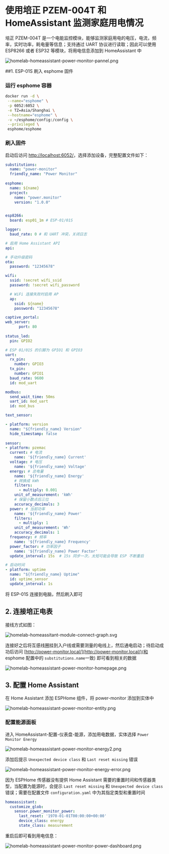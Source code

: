 # 使用培正 PZEM-004T 和 HomeAssistant 监测家庭用电情况

培正 PZEM-004T 是一个电能监控模块，能够监测家庭用电的电压，电流，频率，实时功率，耗电量等信息；支持通过 UART 协议进行读取；因此可以使用 ESP8266 或者 ESP32 等模块，将用电信息添加到 HomeAssistant 中

![homelab-homeassistant-power-monitor-pannel.png](img/homelab-homeassistant-power-monitor-pannel.png)


##1.  ESP-01S 刷入 esphome 固件

### 运行 esphome 容器

```bash
docker run -d \
 --name="esphome" \
 -p 6052:6052 \
 -e TZ=Asia/Shanghai \
 --hostname="esphome" \
 -v ~/esphome/config:/config \
 --privileged \
 esphome/esphome
```

### 刷入固件

启动后访问 [http://localhost:6052/](http://localhost:6052/)，选择添加设备，完整配置文件如下：

```yaml
substitutions:
  name: "power-monitor"
  friendly_name: "Power Monitor"
  
esphome:
  name: ${name}
  project:
    name: "power.monitor"
    version: "1.0.0"


esp8266:
  board: esp01_1m # ESP-01/01S

logger:
  baud_rate: 0 # 和 UART 冲突，关闭日志

# 启用 Home Assistant API
api:

# 手动升级密码
ota:
  password: "12345678"

wifi:
  ssid: !secret wifi_ssid
  password: !secret wifi_password

  # WiFi 连接失败时启用 AP 
  ap:
    ssid: ${name}
    password: "12345678"

captive_portal:
web_server:
      port: 80
  
status_led:
  pin: GPIO2

# ESP 01/01S 的引脚为 GPIO1 和 GPIO3
uart:
  rx_pin:
    number: GPIO3 
  tx_pin: 
    number: GPIO1 
  baud_rate: 9600
  id: mod_uart

modbus:
  send_wait_time: 50ms
  uart_id: mod_uart
  id: mod_bus

text_sensor:

- platform: version
  name: "${friendly_name} Version"
  hide_timestamp: false  
  
sensor:
- platform: pzemac
  current: # 电流
    name: '${friendly_name} Current'
  voltage: # 电压
    name: '${friendly_name} Voltage'
  energy: # 总电量
    name: '${friendly_name} Energy'
    # 转换成 kWh
    filters:
      - multiply: 0.001
    unit_of_measurement: 'kWh'
    # 保留小数点后三位
    accuracy_decimals: 3
  power: # 当前功率
    name: '${friendly_name} Power'
    filters:
      - multiply: 1
    unit_of_measurement: 'Wh'
    accuracy_decimals: 1
  frequency: # 频率
    name: '${friendly_name} Frequency'
  power_factor: # 功率因子
    name: '${friendly_name} Power Factor'
  update_interval: 15s  # 15s 同步一次，太短可能会导致 ESP 不断重启

# 启动时间
- platform: uptime
  name: "${friendly_name} Uptime"
  id: uptime_sensor
  update_interval: 1s
```

将 ESP-01S 连接到电脑，然后刷入即可

## 2. 连接培正电表 

接线方式如图：

![homelab-homeassitant-module-connect-graph.svg](img/homelab-homeassitant-module-connect-graph.svg)

连接好之后将互感线圈挂到入户线或需要测量的电线上，然后通电启动；待启动成功后访问 [http://power-monitor.local/](http://power-monitor.local/)(和 esphome 配置中的 `substitutions.name`一致) 即可看到相关的数据

![homelab-homeassistant-power-monitor-homepage.png](img/homelab-homeassistant-power-monitor-homepage.png)


## 3. 配置 Home Assistant 

在 Home Assistant 添加 ESPHome 组件，将 power-monitor 添加到实体中

![homelab-homeassistant-power-monitor-entity.png](img/homelab-homeassistant-power-monitor-entity.png)
### 配置能源面板 

进入 HomeAssistant-配置-仪表盘-能源，添加用电数据，实体选择 `Power Monitor Energy`

![homelab-homeassistant-power-monitor-energy2.png](img/homelab-homeassistant-power-monitor-energy2.png)

添加后提示 `Unexpected device class` 和 `Last reset missing` 错误

![homelab-homeassistant-power-monitor-energy-error.png](img/homelab-homeassistant-power-monitor-energy-error.png)

因为 ESPHome 传感器没有提供 Home Assistant 需要的重置时间和传感器类型，当配置为能源时，会提示 `Last reset missing` 和 `Unexpected device class` 错误；需要在配置文件 `configuration.yaml` 中为其指定类型和重置时间

```yaml
homeassistant:
  customize_glob:
    sensor.power_monitor_power:
      last_reset: '1970-01-01T00:00:00+00:00'
      device_class: energy
      state_class: measurement
```

重启后即可看到用电信息：

![homelab-homeassistant-power-monitor-power-dashboard.png](img/homelab-homeassistant-power-monitor-power-dashboard.png)